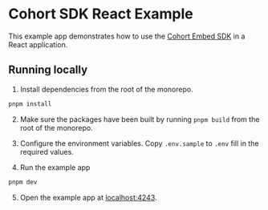 # Cohort SDK React Example

This example app demonstrates how to use the [Cohort Embed SDK](../../packages/embed-sdk/) in a React application.

## Running locally

1. Install dependencies from the root of the monorepo.

```sh
pnpm install
```

2. Make sure the packages have been built by running `pnpm build` from the root of the monorepo.

3. Configure the environment variables. Copy `.env.sample` to `.env` fill in the required values.

4. Run the example app

```sh
pnpm dev
```

5. Open the example app at [localhost:4243](http://localhost:4243).
